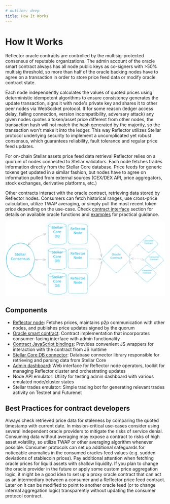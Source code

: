 ```yaml
---
# outline: deep
title: How It Works
---
```


# How It Works

Reflector oracle contracts are controlled by the multisig-protected consensus of reputable organizations. The admin account of the oracle smart contract always has all node public keys as co-signers with >50% multisig threshold, so more than half of the oracle backing nodes have to agree on a transaction in order to store price feed data or modify oracle contract state.

Each node independently calculates the values of quoted prices using deterministic idempotent algorithms to ensure consistency generates the update transaction, signs it with node's private key and shares it to other peer nodes via WebSocket protocol. If for some reason (ledger access delay, failing connection, version incompatibility, adversary attack) any given nodes quotes a token/asset price different from other nodes, the transaction hash will not match the hash generated by the majority, so the transaction won't make it into the ledger. This way Reflector utilizes Stellar protocol underlying security to implement a uncomplicated yet robust consensus, which guarantees reliability, fault tolerance and regular price feed updates.

For on-chain Stellar assets price feed data retrieval Reflector relies on a quorum of nodes connected to Stellar validators. Each node fetches trades information directly from the Stellar Core database. Price feeds for generic tokens get updated in a similar fashion, but nodes have to agree on information pulled from external sources (CEX/DEX API, price aggregators, stock exchanges, derivative platforms, etc.)

Other contracts interact with the oracle contract, retrieving data stored by Reflector nodes. Consumers can fetch historical ranges, use cross-price calculation, utilize TWAP averaging, or simply pull the most recent token price depending on the use-case. Check [contract interface](contract-interface.md) section for details on available oracle functions and [examples](usage-examples.md) for practical guidance.

![How Reflector works](../public/reflector-mechanics.png)

## Components

- [Reflector node](https://github.com/reflector-network/reflector-node): Fetches prices, maintains p2p communication with other nodes, and publishes price updates signed by the quorum
- [Oracle smart contract](https://github.com/reflector-network/reflector-contract): Contract implementation that incorporates consumer-facing interface with admin functionality
- [Contract JavaScript bindings](https://github.com/reflector-network/oracle-client): Provides convenient JS wrappers for interaction with the contract from JS runtime
- [Stellar Core DB connector](https://github.com/reflector-network/reflector-db-connector): Database connector library responsible for retrieving and parsing data from Stellar Core
- [Admin dashboard](https://github.com/reflector-network/admin-dashboard): Web interface for Reflector node operators, toolkit for managing Reflector cluster and orchestrating updates
- Node API emulator: Utility for testing admin dashboard with various emulated node/cluster states
- Stellar trades emulator: Simple trading bot for generating relevant trades activity on Testnet and Futurenet

## Best Practices for contract developers

Always check retrieved price data for staleness by comparing the quoted timestamp with current date.
In mission-critical use-cases consider using several independent oracle providers to mitigate the risks of service denial.
Consuming data without averaging may expose a contract to risks of high asset volatility, so utilize TWAP or other averaging algorithm whenever possible.
Consumer protocols can set up additional safeguards for noticeable anomalies in the consumed oracles feed values (e.g. sudden deviations of stablecoin prices).
Pay additional attention when fetching oracle prices for liquid assets with shallow liquidity.
If you plan to change the oracle provider in the future or apply some custom price aggregation logic, it might be a good idea to set up a proxy oracle contract that can act as an intermediary between a consumer and a Reflector price feed contract. Later on it can be modified to point to another oracle feed (or to change internal aggregation logic) transparently without updating the consumer protocol contract.
